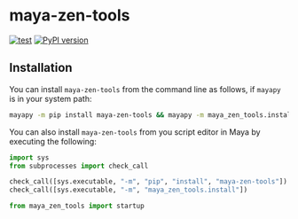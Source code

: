 # maya-zen-tools

[![test](https://github.com/davebelais/maya-zen-tools/actions/workflows/test.yml/badge.svg?branch=main)](https://github.com/davebelais/maya-zen-tools/actions/workflows/test.yml)
[![PyPI version](https://badge.fury.io/py/maya-zen-tools.svg?icon=si%3Apython)](https://badge.fury.io/py/maya-zen-tools)

## Installation

You can install `maya-zen-tools` from the command line as follows, if `mayapy`
is in your system path:

```bash
mayapy -m pip install maya-zen-tools && mayapy -m maya_zen_tools.install
```

You can also install `maya-zen-tools` from you script editor in Maya
by executing the following:

```python
import sys
from subprocesses import check_call

check_call([sys.executable, "-m", "pip", "install", "maya-zen-tools"])
check_call([sys.executable, "-m", "maya_zen_tools.install"])

from maya_zen_tools import startup
```
